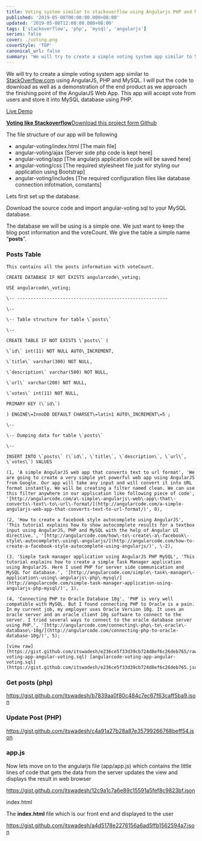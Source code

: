 ```yaml
---
title: Voting system similar to stackoverflow using Angularjs PHP and Mysql
published: '2019-05-08T00:00:00.000+08:00'
updated: '2019-05-08T12:00:00.000+08:00'
tags: ['stackoverflow', 'php', 'mysql', 'angularjs']
series: false
cover: ./voting.png
coverStyle: 'TOP'
canonical_url: false
summary: "We will try to create a simple voting system app similar to StackOverflow.com using AngularJS, PHP and MySQL"
---
```

We will try to create a simple voting system app similar to [StackOverflow.com](http://StackOverflow.com) using AngularJS, PHP and MySQL. I will put the code to download as well as a demonstration of the end product as we approach the finishing point of the AngularJS Web App. This app will accept vote from users and store it into MySQL database using PHP.

<a href="http://demos.angularcode.com/angular-voting/" class="button green" target="_blank">Live Demo</a> 
<div class="github">
    <a href="https://github.com/itswadesh/angularcode-voting-app" rel="nofollow" target="_blank">
        <b>Voting like Stackoverflow</b>Download this project form Github
    </a>
</div>

The file structure of our app will be following

*   angular-voting/index.html \[The main file\]
*   angular-voting/ajax \[Server side php code is kept here\]
*   angular-voting/app \[The angularjs application code will be saved here\]
*   angular-voting/css \[The required stylesheet file just for styling our application using Bootstrap\]
*   angular-voting/includes \[The required configuration files like database connection infotmation, constants\]

Lets first set up the database.

Download the source code and import angular-voting.sql to your MySQL database.

The database we will be using is a simple one. We just want to keep the blog post information and the voteCount. We give the table a simple name “**posts**“.

### Posts Table

```
This contains all the posts information with voteCount.

CREATE DATABASE IF NOT EXISTS angularcode\_voting;

USE angularcode\_voting;

\-- --------------------------------------------------------

\--

\-- Table structure for table \`posts\`

\--

CREATE TABLE IF NOT EXISTS \`posts\` (

\`id\` int(11) NOT NULL AUTO\_INCREMENT,

\`title\` varchar(300) NOT NULL,

\`description\` varchar(500) NOT NULL,

\`url\` varchar(200) NOT NULL,

\`votes\` int(11) NOT NULL,

PRIMARY KEY (\`id\`)

) ENGINE\=InnoDB DEFAULT CHARSET\=latin1 AUTO\_INCREMENT\=5 ;

\--

\-- Dumping data for table \`posts\`

\--

INSERT INTO \`posts\` (\`id\`, \`title\`, \`description\`, \`url\`, \`votes\`) VALUES

(1, 'A simple AngularJS web app that converts text to url format', 'We are going to create a very simple yet powerful web app using AngularJS from Google. Our app will take any input and will convert it into URL format instantly. We will be creating a filter named clean. We can use this filter anywhere in our application like following piece of code', '[http://angularcode.com/a\-simple\-angularjs\-web\-app\-that\-converts\-text\-to\-url\-format/](http://angularcode.com/a-simple-angularjs-web-app-that-converts-text-to-url-format/)', 0),

(2, 'How to create a facebook style autocomplete using AngularJS', 'This tutorial explains how to show autocomplete results for a textbox input using AngularJS, PHP and MySQL with the help of Angular UI directive.', '[http://angularcode.com/how\-to\-create\-a\-facebook\-style\-autocomplete\-using\-angularjs/](http://angularcode.com/how-to-create-a-facebook-style-autocomplete-using-angularjs/)', \-2),

(3, 'Simple task manager application using AngularJS PHP MySQL', 'This tutorial explains how to create a simple Task Manager application using AngularJS. Here I used PHP for server side communication and MySQL for database.', '[http://angularcode.com/simple\-task\-manager\-application\-using\-angularjs\-php\-mysql/](http://angularcode.com/simple-task-manager-application-using-angularjs-php-mysql/)', 1),

(4, 'Connecting PHP to Oracle Database 10g', 'PHP is very well compatible with MySQL. But I found connecting PHP to Oracle is a pain. In my current job, my employer uses Oracle Version 10g. It uses an oracle server and an oracle client 10g software to connect to the server. I tried several ways to connect to the oracle database server using PHP.', '[http://angularcode.com/connecting\-php\-to\-oracle\-database\-10g/](http://angularcode.com/connecting-php-to-oracle-database-10g/)', 5);

[view raw](https://gist.github.com/itswadesh/e236ce5f33d39cb724d8ef6c26deb765/raw/6e5fd45c617f0cb58cd5e581bad3ee6cb92cf722/angularcode-voting-app-angular-voting.sql) [angularcode-voting-app-angular-voting.sql](https://gist.github.com/itswadesh/e236ce5f33d39cb724d8ef6c26deb765.json
```

### Get posts (php)

https://gist.github.com/itswadesh/b7839aa0f80c484c7ec67f63caff5ba9.json

### Update Post (PHP)

https://gist.github.com/itswadesh/c4a91a27b28a87e35799266768beff54.json

### app.js

Now lets move on to the angularjs file (app/app.js) which contains the little lines of code that gets the data from the server updates the view and displays the result in web browser

https://gist.github.com/itswadesh/12c9a1c7a6e89c15591a5fef8c9823bf.json

index.html

The **index.html** file which is our front end and displayed to the user

https://gist.github.com/itswadesh/a4d5178e2276156a6ad5ffb1562594a7.json